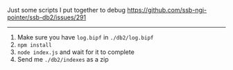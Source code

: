 Just some scripts I put together to debug https://github.com/ssb-ngi-pointer/ssb-db2/issues/291

-------

1. Make sure you have `log.bipf` in `./db2/log.bipf`
1. `npm install`
1. `node index.js` and wait for it to complete
1. Send me `./db2/indexes` as a zip